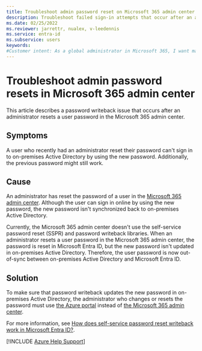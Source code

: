 ```yaml
---
title: Troubleshoot admin password reset on Microsoft 365 admin center
description: Troubleshoot failed sign-in attempts that occur after an administrator resets a user password in the Microsoft 365 admin center.
ms.date: 02/25/2022
ms.reviewer: jarrettr, nualex, v-leedennis
ms.service: entra-id
ms.subservice: users
keywords:
#Customer intent: As a global administrator in Microsoft 365, I want make sure that my password reset in the Microsoft 365 admin center is successful so that my users can sign in successfully.
---
```

# Troubleshoot admin password resets in Microsoft 365 admin center

This article describes a password writeback issue that occurs after an administrator resets a user password in the Microsoft 365 admin center.

## Symptoms

A user who recently had an administrator reset their password can't sign in to on-premises Active Directory by using the new password. Additionally, the previous password might still work.

## Cause

An administrator has reset the password of a user in the [Microsoft 365 admin center](https://admin.microsoft.com). Although the user can sign in online by using the new password, the new password isn't synchronized back to on-premises Active Directory.

Currently, the Microsoft 365 admin center doesn't use the self-service password reset (SSPR) and password writeback libraries. When an administrator resets a user password in the Microsoft 365 admin center, the password is reset in Microsoft Entra ID, but the new password isn't updated in on-premises Active Directory. Therefore, the user password is now out-of-sync between on-premises Active Directory and Microsoft Entra ID.

## Solution

To make sure that password writeback updates the new password in on-premises Active Directory, the administrator who changes or resets the password must use [the Azure portal](https://portal.azure.com) instead of [the Microsoft 365 admin center](https://admin.microsoft.com).

For more information, see [How does self-service password reset writeback work in Microsoft Entra ID?](/azure/active-directory/authentication/concept-sspr-writeback).

[!INCLUDE [Azure Help Support](../../../includes/azure-help-support.md)]
